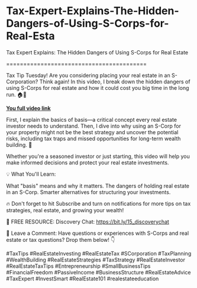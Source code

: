 # Tax-Expert-Explains-The-Hidden-Dangers-of-Using-S-Corps-for-Real-Esta
Tax Expert Explains: The Hidden Dangers of Using S-Corps for Real Estate

=========================================

Tax Tip Tuesday! Are you considering placing your real estate in an S-Corporation? Think again! In this video, I break down the hidden dangers of using S-Corps for real estate and how it could cost you big time in the long run. 🏠💸

**[You full video link](https://youtu.be/EJ6PdFpBe4U)**


First, I explain the basics of basis—a critical concept every real estate investor needs to understand. Then, I dive into why using an S-Corp for your property might not be the best strategy and uncover the potential risks, including tax traps and missed opportunities for long-term wealth building. 🚨

Whether you're a seasoned investor or just starting, this video will help you make informed decisions and protect your real estate investments.

💡 What You'll Learn:

What "basis" means and why it matters.
The dangers of holding real estate in an S-Corp.
Smarter alternatives for structuring your investments.

🔥 Don't forget to hit Subscribe and turn on notifications for more tips on tax strategies, real estate, and growing your wealth!

📌 FREE RESOURCE: Discovery Chat: https://bit.ly/15_discoverychat

💬 Leave a Comment: Have questions or experiences with S-Corps and real estate or tax questions? Drop them below! 👇

#TaxTips #RealEstateInvesting #RealEstateTax #SCorporation #TaxPlanning #WealthBuilding #RealEstateStrategies #TaxStrategy #RealEstateInvestor #RealEstateTaxTips #Entrepreneurship #SmallBusinessTips #FinancialFreedom #PassiveIncome #BusinessStructure #RealEstateAdvice #TaxExpert #InvestSmart #RealEstate101 #realestateeducation
